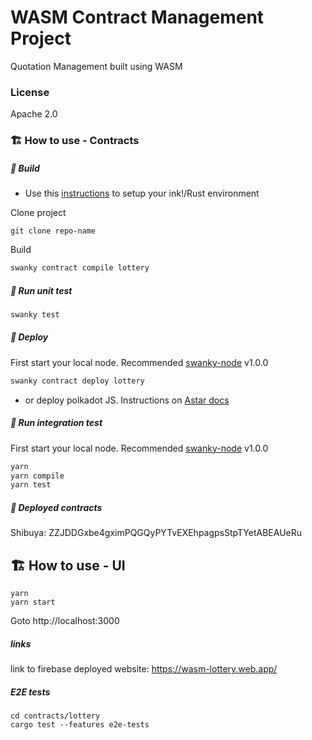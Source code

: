 # WASM Contract Management Project

Quotation Management built using WASM

### License
Apache 2.0

### 🏗️ How to use - Contracts


##### 💫 Build
- Use this [instructions](https://use.ink/getting-started/setup) to setup your ink!/Rust environment

Clone project
```
git clone repo-name
```

Build

```sh
swanky contract compile lottery
```

##### 💫 Run unit test

```sh
swanky test
```

##### 💫 Deploy
First start your local node. Recommended [swanky-node](https://github.com/AstarNetwork/swanky-node) v1.0.0
```sh
swanky contract deploy lottery
```
- or deploy polkadot JS. Instructions on [Astar docs](https://docs.astar.network/docs/wasm/sc-dev/polkadotjs-ui)

##### 💫 Run integration test
First start your local node. Recommended [swanky-node](https://github.com/AstarNetwork/swanky-node) v1.0.0

```sh
yarn
yarn compile
yarn test
```

##### 💫 Deployed contracts

Shibuya: ZZJDDGxbe4gximPQGQyPYTvEXEhpagpsStpTYetABEAUeRu


## 🏗️ How to use - UI

```
yarn
yarn start
```

Goto http://localhost:3000


##### links
link to firebase deployed website: https://wasm-lottery.web.app/


##### E2E tests

```
cd contracts/lottery
cargo test --features e2e-tests
```
